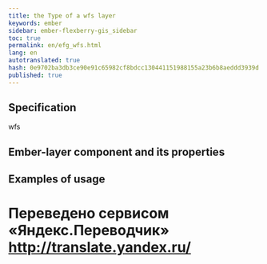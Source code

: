 ```yaml
--- 
title: the Type of a wfs layer 
keywords: ember 
sidebar: ember-flexberry-gis_sidebar 
toc: true 
permalink: en/efg_wfs.html 
lang: en 
autotranslated: true 
hash: 0e9702ba3db3ce90e91c65982cf8bdcc130441151988155a23b6b8aeddd3939d 
published: true 
--- 
```


## Specification 

wfs 

## Ember-layer component and its properties 

## Examples of usage 



 # Переведено сервисом «Яндекс.Переводчик» http://translate.yandex.ru/